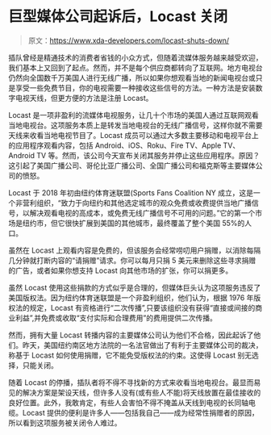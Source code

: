 # 巨型媒体公司起诉后，Locast 关闭

> 原文：<https://www.xda-developers.com/locast-shuts-down/>

插队曾经是精通技术的消费者省钱的小众方式，但随着流媒体服务越来越受欢迎，我们基本上又回到了起点。然而，并不是每个供应商都转向了互联网。地方电视台仍然向全国数千万美国人进行无线广播，所以如果你想观看当地的新闻电视台或只是享受一些免费节目，你的电视需要一种接收这些信号的方法。一种方法是安装数字电视天线，但更方便的方法是注册 Locast。

Locast 是一项非盈利的流媒体电视服务，让几十个市场的美国人通过互联网观看当地电视台。这项服务本质上是转发当地电视台的无线广播信号，这样你就不需要天线来收看当地电视节目了。Locast 成员可以通过大多数主要移动和电视平台上的应用程序观看内容，包括 Android、iOS、Roku、Fire TV、Apple TV、Android TV 等。然而，该公司今天宣布关闭其服务并停止这些应用程序。原因？这引起了美国广播公司、哥伦比亚广播公司、全国广播公司和福克斯等主要媒体公司的愤怒。

Locast 于 2018 年初由纽约体育迷联盟(Sports Fans Coalition NY 成立，这是一个非营利组织，“致力于向纽约和其他选定城市的观众免费或收费提供当地广播信号，以解决观看电视的高成本，或免费无线广播信号不可用的问题。”它的第一个市场是纽约市，但它很快扩展到美国的其他城市，最终覆盖了整个美国 55%的人口。

虽然在 Locast 上观看内容是免费的，但该服务会经常唠叨用户捐赠，以消除每隔几分钟就打断内容的“请捐赠”请求。你可以每月只捐 5 美元来删除这些寻求捐赠的广告，或者如果你想支持 Locast 向其他市场的扩张，你可以捐更多。

虽然 Locast 使用这些捐款的方式似乎是合理的，但媒体巨头认为这项服务违反了美国版权法。因为纽约体育迷联盟是一个非盈利组织，他们认为，根据 1976 年版权法的规定，Locast 有资格进行“二次传播”,只要该组织没有获得“直接或间接的商业利益”,并免费或收取“支付实际和合理费用”的费用提供二次传播。

然而，拥有大量 Locast 转播内容的主要媒体公司认为他们不合格，因此起诉了他们。昨天，美国纽约南区地方法院的一名法官做出了有利于主要媒体公司的裁决，称基于 Locast 如何使用捐赠，它不能免受版权法的约束。这使得 Locast 别无选择，只能关闭。

随着 Locast 的停播，插队者将不得不寻找新的方式来收看当地电视台。最显而易见的解决方案是架设天线，但许多人没有(或有些人不能)将天线放置在最佳接收的良好位置。此外，我敢肯定，有些人会害怕不得不掩盖从天线到电视的长同轴电缆。Locast 提供的便利是许多人——包括我自己——成为经常性捐赠者的原因，所以看到这项服务被关闭令人难过。